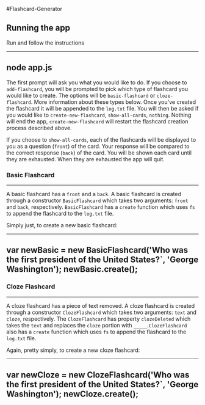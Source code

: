 
#Flashcard-Generator

## Running the app

Run and follow the instructions

------------
node app.js
------------

The first prompt will ask you what you would like to do. If you choose to
`add-flashcard`, you will be prompted to pick which type of flashcard you would
like to create. The options will be `basic-flashcard` or `cloze-flashcard`. More
information about these types below. Once you've created the flashcard it will
be appended to the `log.txt` file. You will then be asked if you would like to
`create-new-flashcard`, `show-all-cards`, `nothing`. Nothing will end the app,
`create-new-flashcard` will restart the flashcard creation process described
above.

If you choose to `show-all-cards`, each of the flashcards will be displayed to
you as a question (`front`) of the card. Your response will be compared to the
correct response (`back`) of the card. You will be shown each card until they
are exhausted. When they are exhausted the app will quit.

### Basic Flashcard
__________________________________________________________________________

A basic flashcard has a `front` and a `back`. A basic flashcard is created
through a constructor `BasicFlashcard` which takes two arguments: `front` and
`back`, respectively. `BasicFlashcard` has a `create` function which uses `fs`
to append the flashcard to the `log.txt` file.

Simply just, to create a new basic flashcard:

--------------------------------------------------------------------------
var newBasic = new BasicFlashcard('Who was the first president of the United States?`, 'George Washington');
newBasic.create();
--------------------------------------------------------------------------

### Cloze Flashcard
__________________________________________________________________________

A cloze flashcard has a piece of text removed. A cloze flashcard is created
through a constructor `ClozeFlashcard` which takes two arguments: `text` and
`cloze`, respectively. The `ClozeFlashcard` has property `clozeDeleted` which
takes the `text` and replaces the `cloze` portion with `_____`.`ClozeFlashcard`
also has a `create` function which uses `fs` to append the flashcard to the
`log.txt` file.

Again, pretty simply, to create a new cloze flashcard:

---------------------------------------------------------------------------
var newCloze = new ClozeFlashcard('Who was the first president of the United States?`, 'George Washington');
newCloze.create();
---------------------------------------------------------------------------
